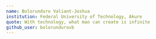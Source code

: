 ```yaml
---
name: Bolorunduro Valiant-Joshua
institution: Federal University of Technology, Akure
quote: With technology, what man can create is infinite
github_user: bolorundurovb
---
```


